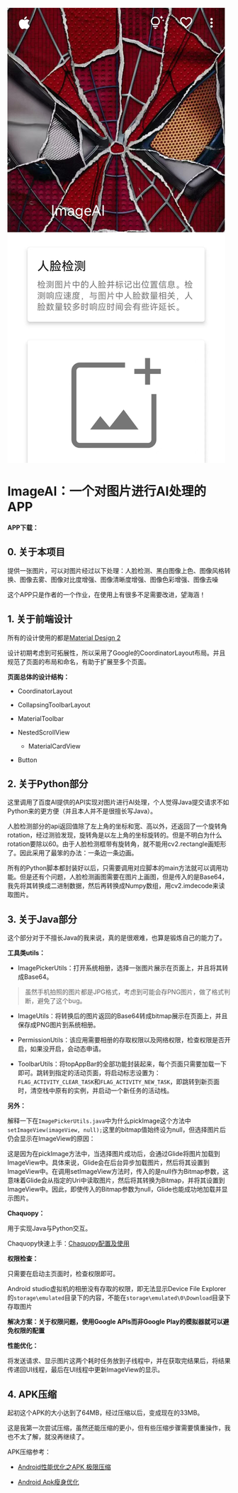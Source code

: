 ![](imgs\page.jpg)

# ImageAI：一个对图片进行AI处理的APP

**APP下载：**

## 0. 关于本项目

提供一张图片，可以对图片经过以下处理：人脸检测、黑白图像上色、图像风格转换、图像去雾、图像对比度增强、图像清晰度增强、图像色彩增强、图像去噪

这个APP只是作者的一个作业，在使用上有很多不足需要改进，望海涵！

## 1. 关于前端设计

所有的设计使用的都是[Material Design 2](https://m2.material.io/)

设计初期考虑到可拓展性，所以采用了Google的CoordinatorLayout布局。并且规范了页面的布局和命名，有助于扩展至多个页面。

**页面总体的设计结构：**

+ CoordinatorLayout

+ CollapsingToolbarLayout

+ MaterialToolbar

+ NestedScrollView
  
  + MaterialCardView

+ Button

## 2. 关于Python部分

这里调用了百度AI提供的API实现对图片进行AI处理，个人觉得Java提交请求不如Python来的更方便（并且本人并不是很擅长写Java）。

人脸检测部分的api返回值除了左上角的坐标和宽、高以外，还返回了一个旋转角rotation，经过测验发现，旋转角是以左上角的坐标旋转的。但是不明白为什么rotation要除以60。由于人脸检测框带有旋转角，就不能用cv2.rectangle画矩形了。因此采用了最笨的办法：一条边一条边画。

所有的Python脚本都封装好以后，只需要调用对应脚本的main方法就可以调用功能。但是还有个问题，人脸检测画图需要在图片上画图，但是传入的是Base64，我先将其转换成二进制数据，然后再转换成Numpy数组，用cv2.imdecode来读取图片。

## 3. 关于Java部分

这个部分对于不擅长Java的我来说，真的是很艰难，也算是锻炼自己的能力了。

**工具类utils：**

+ ImagePickerUtils：打开系统相册，选择一张图片展示在页面上，并且将其转成Base64。

> 虽然手机拍照的图片都是JPG格式，考虑到可能会存PNG图片，做了格式判断，避免了这个bug。

+ ImageUtils：将转换后的图片返回的Base64转成bitmap展示在页面上，并且保存成PNG图片到系统相册。

+ PermissionUtils：该应用需要相册的存取权限以及网络权限，检查权限是否开启，如果没开启，会动态申请。

+ ToolbarUtils：将topAppBar的全部功能封装起来，每个页面只需要加载一下即可。跳转到指定的活动页面，将启动标志设置为：`FLAG_ACTIVITY_CLEAR_TASK`和`FLAG_ACTIVITY_NEW_TASK`，即跳转到新页面时，清空栈中原有的实例，并启动一个新任务的活动栈。

**另外：**

解释一下在`ImagePickerUtils.java`中为什么pickImage这个方法中`setImageView(imageView, null);`这里的bitmap值始终设为null，但选择图片后仍会显示在ImageView的原因：

这是因为在pickImage方法中，当选择图片成功后，会通过Glide将图片加载到ImageView中。具体来说，Glide会在后台异步加载图片，然后将其设置到ImageView中。在调用setImageView方法时，传入的是null作为Bitmap参数，这意味着Glide会从指定的Uri中读取图片，然后将其转换为Bitmap，并将其设置到ImageView中。因此，即使传入的Bitmap参数为null，Glide也能成功地加载并显示图片。

**Chaquopy：**

用于实现Java与Python交互。

Chaquopy快速上手：[Chaquopy配置及使用](https://github.com/SolitudeFate/library-reservation-for-android#chaquopy)

**权限检查：**

只需要在启动主页面时，检查权限即可。

Android studio虚拟机的相册没有存取的权限，即无法显示Device File Explorer的`storage\emulated`目录下的内容，不能在`storage\emulated\0\Download`目录下存取图片

**解决方案：关于权限问题，使用Google APIs而非Google Play的模拟器就可以避免权限的配置**

**性能优化：**

将发送请求、显示图片这两个耗时任务放到子线程中，并在获取完结果后，将结果传递回UI线程，最后在UI线程中更新ImageView的显示。

## 4. APK压缩

起初这个APK的大小达到了64MB，经过压缩以后，变成现在的33MB。

这是我第一次尝试压缩，虽然还能压缩的更小，但有些压缩步骤需要慎重操作，我也不太了解，就没再继续了。

APK压缩参考：

+ [Android性能优化之APK 极限压缩](https://cloud.tencent.com/developer/article/1512087)

+ [Android Apk瘦身优化](https://www.jianshu.com/p/ed03e75be736)
